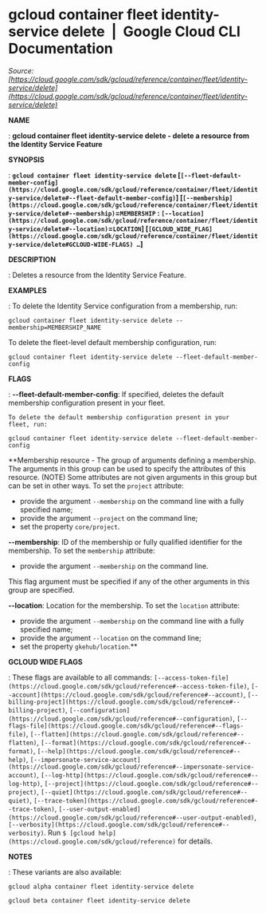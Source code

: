 # gcloud container fleet identity-service delete  |  Google Cloud CLI Documentation

*Source: [https://cloud.google.com/sdk/gcloud/reference/container/fleet/identity-service/delete](https://cloud.google.com/sdk/gcloud/reference/container/fleet/identity-service/delete)*

**NAME**

: **gcloud container fleet identity-service delete - delete a resource from the Identity Service Feature**

**SYNOPSIS**

: **`gcloud container fleet identity-service delete` [`[--fleet-default-member-config](https://cloud.google.com/sdk/gcloud/reference/container/fleet/identity-service/delete#--fleet-default-member-config)`] [`[--membership](https://cloud.google.com/sdk/gcloud/reference/container/fleet/identity-service/delete#--membership)`=`MEMBERSHIP` : `[--location](https://cloud.google.com/sdk/gcloud/reference/container/fleet/identity-service/delete#--location)`=`LOCATION`] [`[GCLOUD_WIDE_FLAG](https://cloud.google.com/sdk/gcloud/reference/container/fleet/identity-service/delete#GCLOUD-WIDE-FLAGS) …`]**

**DESCRIPTION**

: Deletes a resource from the Identity Service Feature.

**EXAMPLES**

: To delete the Identity Service configuration from a membership, run:

```
gcloud container fleet identity-service delete --membership=MEMBERSHIP_NAME
```

To delete the fleet-level default membership configuration, run:

```
gcloud container fleet identity-service delete --fleet-default-member-config
```

**FLAGS**

: **--fleet-default-member-config**:
If specified, deletes the default membership configuration present in your
fleet.

```
To delete the default membership configuration present in your
fleet, run:
```

```
gcloud container fleet identity-service delete --fleet-default-member-config
```

**Membership resource - The group of arguments defining a membership. The
arguments in this group can be used to specify the attributes of this resource.
(NOTE) Some attributes are not given arguments in this group but can be set in
other ways.
To set the `project` attribute:

- provide the argument `--membership` on the command line with a fully
specified name;
- provide the argument `--project` on the command line;
- set the property `core/project`.

**--membership**:
ID of the membership or fully qualified identifier for the membership.
To set the `membership` attribute:

- provide the argument `--membership` on the command line.

This flag argument must be specified if any of the other arguments in this group
are specified.

**--location**:
Location for the membership.
To set the `location` attribute:

- provide the argument `--membership` on the command line with a fully
specified name;
- provide the argument `--location` on the command line;
- set the property `gkehub/location`.**

**GCLOUD WIDE FLAGS**

: These flags are available to all commands: `[--access-token-file](https://cloud.google.com/sdk/gcloud/reference#--access-token-file)`,
`[--account](https://cloud.google.com/sdk/gcloud/reference#--account)`, `[--billing-project](https://cloud.google.com/sdk/gcloud/reference#--billing-project)`,
`[--configuration](https://cloud.google.com/sdk/gcloud/reference#--configuration)`,
`[--flags-file](https://cloud.google.com/sdk/gcloud/reference#--flags-file)`,
`[--flatten](https://cloud.google.com/sdk/gcloud/reference#--flatten)`, `[--format](https://cloud.google.com/sdk/gcloud/reference#--format)`, `[--help](https://cloud.google.com/sdk/gcloud/reference#--help)`, `[--impersonate-service-account](https://cloud.google.com/sdk/gcloud/reference#--impersonate-service-account)`,
`[--log-http](https://cloud.google.com/sdk/gcloud/reference#--log-http)`,
`[--project](https://cloud.google.com/sdk/gcloud/reference#--project)`, `[--quiet](https://cloud.google.com/sdk/gcloud/reference#--quiet)`, `[--trace-token](https://cloud.google.com/sdk/gcloud/reference#--trace-token)`, `[--user-output-enabled](https://cloud.google.com/sdk/gcloud/reference#--user-output-enabled)`,
`[--verbosity](https://cloud.google.com/sdk/gcloud/reference#--verbosity)`.
Run `$ [gcloud help](https://cloud.google.com/sdk/gcloud/reference)` for details.

**NOTES**

: These variants are also available:

```
gcloud alpha container fleet identity-service delete
```

```
gcloud beta container fleet identity-service delete
```